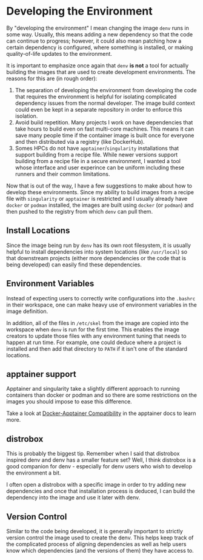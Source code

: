 # Developing the Environment
By "developing the environment" I mean changing the image `denv` runs
in some way. Usually, this means adding a new dependency so that the
code can continue to progress; however, it could also mean patching
how a certain dependency is configured, where something is installed,
or making quality-of-life updates to the environment.

It is important to emphasize once again that `denv`
**is not** a tool for actually building the images that
are used to create development environments. The reasons
for this are (in rough order):

1. The separation of developing the environment from developing the code
   that requires the environment is helpful for isolating complicated
   dependency issues from the normal developer. The image build context
   could even be kept in a separate repository in order to enforce this
   isolation.
2. Avoid build repetition. Many projects I work on have dependencies
   that take hours to build even on fast multi-core machines. This means
   it can save many people time if the container image is built once for
   everyone and then distributed via a registry (like DockerHub).
3. Somes HPCs do not have `apptainer`/`singularity` installations
   that support building from a recipe file. While newer versions
   support building from a recipe file in a secure environment,
   I wanted a tool whose interface and user experince can be uniform
   including these runners and their common limitations.

Now that is out of the way, I have a few suggestions to make about
how to develop these environments. Since my ability to build images
from a recipe file with `singularity` or `apptainer` is restricted
and I usually already have `docker` or `podman` installed, the images
are built using `docker` (or `podman`) and then pushed to the registry
from which `denv` can pull them.

## Install Locations
Since the image being run by `denv` has its own root filesystem,
it is usually helpful to install dependencies into system locations
(like `/usr/local`) so that downstream projects (either more dependencies
or the code that is being developed) can easily find these dependencies.

## Environment Variables
Instead of expecting users to correctly write configurations into
the `.bashrc` in their workspace, one can make heavy use of environment
variables in the image definition.

In addition, all of the files in `/etc/skel` from the image are copied
into the workspace when `denv` is run for the first time. This enables
the image creators to update those files with any environment tuning
that needs to happen at run time. For example, one could deduce where
a project is installed and then add that directory to `PATH` if it isn't
one of the standard locations.

## apptainer support
Apptainer and singularity take a slightly different approach to
running containers than docker or podman and so there are some
restrictions on the images you should impose to ease this difference.

Take a look at [Docker-Apptainer Compatibility](https://apptainer.org/docs/user/main/docker_and_oci.html#best-practices-for-docker-apptainer-compatibility) in the apptainer docs to learn
more.

## distrobox
This is probably the biggest tip. Remember when I said that distrobox
inspired denv and denv has a smaller feature set? Well, I think distrobox
is a good companion for denv - especially for denv users who wish to
develop the environment a bit.

I often open a distrobox with a specific image in order to try adding
new dependencies and once that installation process is deduced, I can
build the dependency into the image and use it later with denv.

## Version Control
Similar to the code being developed, it is generally important to
strictly version control the image used to create the denv. This helps
keep track of the complicated process of aligning dependencies as well
as help users know which dependencies (and the versions of them) they
have access to.

